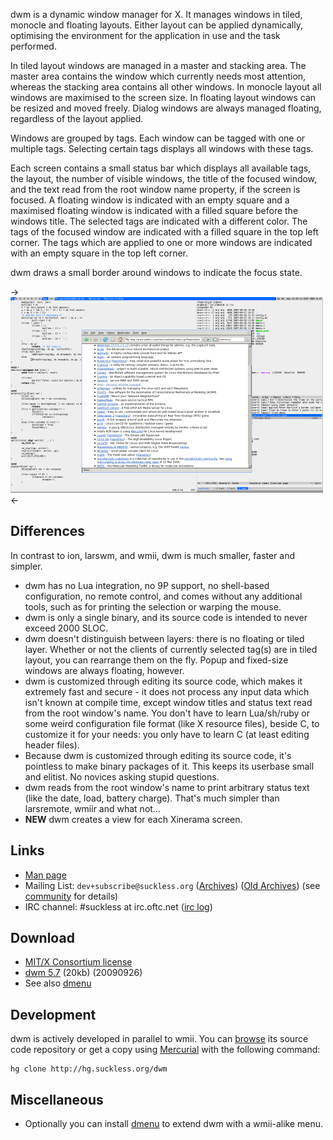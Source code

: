dwm is a dynamic window manager for X. It manages windows in tiled, monocle
and floating layouts. Either layout can be applied dynamically, optimising the
environment for the application in use and the task performed.

In tiled layout windows are managed in a master and stacking area. The master
area contains the window which currently needs most attention, whereas the
stacking area contains all other windows. In monocle layout all windows are
maximised to the screen size. In floating layout windows can be resized and
moved freely. Dialog windows are always managed floating, regardless of the
layout applied.

Windows are grouped by tags. Each window can be tagged with one or multiple
tags. Selecting certain tags displays all windows with these tags.

Each screen contains a small status bar which displays all available tags, the
layout, the number of visible windows, the title of the focused window, and the
text read from the root window name property, if the screen is focused. A
floating window is indicated with an empty square and a maximised floating
window is indicated with a filled square before the windows title.  The
selected tags are indicated with a different color. The tags of the focused
window are indicated with a filled square in the top left corner.  The tags
which are applied to one or more windows are indicated with an empty square in
the top left corner.

dwm draws a small border around windows to indicate the focus state.

->[![Screenshot](screenshots/dwm-20070930s.png)](screenshots/dwm-20070930.png)<-

Differences
-----------
In contrast to ion, larswm, and wmii, dwm is much smaller, faster and simpler.

* dwm has no Lua integration, no 9P support, no shell-based configuration, no remote control, and comes without any additional tools, such as for printing the selection or warping the mouse.
* dwm is only a single binary, and its source code is intended to never exceed 2000 SLOC.
* dwm doesn't distinguish between layers: there is no floating or tiled layer. Whether or not the clients of currently selected tag(s) are in tiled layout, you can rearrange them on the fly. Popup and fixed-size windows are always floating, however.
* dwm is customized through editing its source code, which makes it extremely fast and secure - it does not process any input data which isn't known at compile time, except window titles and status text read from the root window's name. You don't have to learn Lua/sh/ruby or some weird configuration file format (like X resource files), beside C, to customize it for your needs: you only have to learn C (at least editing header files).
* Because dwm is customized through editing its source code, it's pointless to make binary packages of it. This keeps its userbase small and elitist. No novices asking stupid questions.
* dwm reads from the root window's name to print arbitrary status text (like the date, load, battery charge). That's much simpler than larsremote, wmiir and what not...
* <b>NEW</b> dwm creates a view for each Xinerama screen.

Links
-----
* [Man page](http://man.suckless.org/dwm/1/dwm)
* Mailing List: `dev+subscribe@suckless.org` ([Archives](http://lists.suckless.org/dev/)) ([Old Archives](http://lists.suckless.org/dwm/)) (see [community](http://suckless.org/common/community/) for details)
* IRC channel: #suckless at irc.oftc.net ([irc log](TODO))

Download
--------
* [MIT/X Consortium license](http://hg.suckless.org/dwm/raw-file/tip/LICENSE)
* [dwm 5.7](http://dl.suckless.org/dwm/dwm-5.7.tar.gz) (20kb) (20090926)
* See also [dmenu](http://tools.suckless.org/dmenu)

Development
-----------
dwm is actively developed in parallel to wmii. You can [browse](http://hg.suckless.org/dwm) its source code repository or get a copy using [Mercurial](http://www.selenic.com/mercurial/) with the following command:

	hg clone http://hg.suckless.org/dwm

Miscellaneous
-------------
* Optionally you can install [dmenu](http://tools.suckless.org/dmenu) to extend dwm with a wmii-alike menu.
